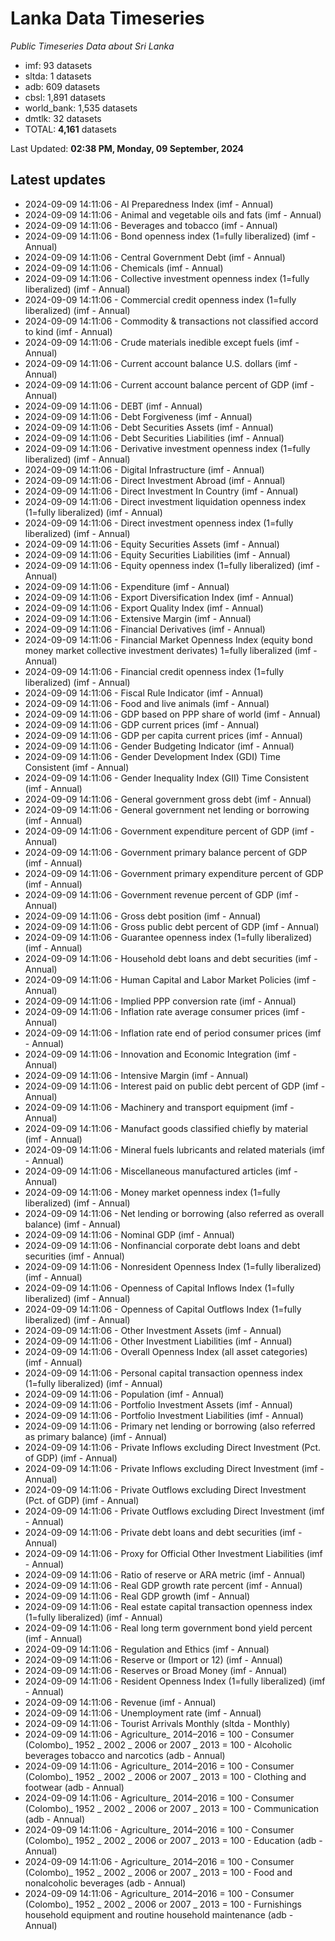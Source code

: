 # Lanka Data Timeseries
*Public Timeseries Data about Sri Lanka*

* imf: 93 datasets
* sltda: 1 datasets
* adb: 609 datasets
* cbsl: 1,891 datasets
* world_bank: 1,535 datasets
* dmtlk: 32 datasets
* TOTAL: **4,161** datasets

Last Updated: **02:38 PM, Monday, 09 September, 2024**

## Latest updates

* 2024-09-09 14:11:06 - AI Preparedness Index (imf - Annual)
* 2024-09-09 14:11:06 - Animal and vegetable oils and fats (imf - Annual)
* 2024-09-09 14:11:06 - Beverages and tobacco (imf - Annual)
* 2024-09-09 14:11:06 - Bond openness index (1=fully liberalized) (imf - Annual)
* 2024-09-09 14:11:06 - Central Government Debt (imf - Annual)
* 2024-09-09 14:11:06 - Chemicals (imf - Annual)
* 2024-09-09 14:11:06 - Collective investment openness index (1=fully liberalized) (imf - Annual)
* 2024-09-09 14:11:06 - Commercial credit openness index (1=fully liberalized) (imf - Annual)
* 2024-09-09 14:11:06 - Commodity & transactions not classified accord to kind (imf - Annual)
* 2024-09-09 14:11:06 - Crude materials inedible except fuels (imf - Annual)
* 2024-09-09 14:11:06 - Current account balance U.S. dollars (imf - Annual)
* 2024-09-09 14:11:06 - Current account balance percent of GDP (imf - Annual)
* 2024-09-09 14:11:06 - DEBT (imf - Annual)
* 2024-09-09 14:11:06 - Debt Forgiveness (imf - Annual)
* 2024-09-09 14:11:06 - Debt Securities Assets (imf - Annual)
* 2024-09-09 14:11:06 - Debt Securities Liabilities (imf - Annual)
* 2024-09-09 14:11:06 - Derivative investment openness index (1=fully liberalized) (imf - Annual)
* 2024-09-09 14:11:06 - Digital Infrastructure (imf - Annual)
* 2024-09-09 14:11:06 - Direct Investment Abroad (imf - Annual)
* 2024-09-09 14:11:06 - Direct Investment In Country (imf - Annual)
* 2024-09-09 14:11:06 - Direct investment liquidation openness index (1=fully liberalized) (imf - Annual)
* 2024-09-09 14:11:06 - Direct investment openness index (1=fully liberalized) (imf - Annual)
* 2024-09-09 14:11:06 - Equity Securities Assets (imf - Annual)
* 2024-09-09 14:11:06 - Equity Securities Liabilities (imf - Annual)
* 2024-09-09 14:11:06 - Equity openness index (1=fully liberalized) (imf - Annual)
* 2024-09-09 14:11:06 - Expenditure (imf - Annual)
* 2024-09-09 14:11:06 - Export Diversification Index (imf - Annual)
* 2024-09-09 14:11:06 - Export Quality Index (imf - Annual)
* 2024-09-09 14:11:06 - Extensive Margin (imf - Annual)
* 2024-09-09 14:11:06 - Financial Derivatives (imf - Annual)
* 2024-09-09 14:11:06 - Financial Market Openness Index (equity bond money market collective investment derivates) 1=fully liberalized (imf - Annual)
* 2024-09-09 14:11:06 - Financial credit openness index (1=fully liberalized) (imf - Annual)
* 2024-09-09 14:11:06 - Fiscal Rule Indicator (imf - Annual)
* 2024-09-09 14:11:06 - Food and live animals (imf - Annual)
* 2024-09-09 14:11:06 - GDP based on PPP share of world (imf - Annual)
* 2024-09-09 14:11:06 - GDP current prices (imf - Annual)
* 2024-09-09 14:11:06 - GDP per capita current prices (imf - Annual)
* 2024-09-09 14:11:06 - Gender Budgeting Indicator (imf - Annual)
* 2024-09-09 14:11:06 - Gender Development Index (GDI) Time Consistent (imf - Annual)
* 2024-09-09 14:11:06 - Gender Inequality Index (GII) Time Consistent (imf - Annual)
* 2024-09-09 14:11:06 - General government gross debt (imf - Annual)
* 2024-09-09 14:11:06 - General government net lending or borrowing (imf - Annual)
* 2024-09-09 14:11:06 - Government expenditure percent of GDP (imf - Annual)
* 2024-09-09 14:11:06 - Government primary balance percent of GDP (imf - Annual)
* 2024-09-09 14:11:06 - Government primary expenditure percent of GDP (imf - Annual)
* 2024-09-09 14:11:06 - Government revenue percent of GDP (imf - Annual)
* 2024-09-09 14:11:06 - Gross debt position (imf - Annual)
* 2024-09-09 14:11:06 - Gross public debt percent of GDP (imf - Annual)
* 2024-09-09 14:11:06 - Guarantee openness index (1=fully liberalized) (imf - Annual)
* 2024-09-09 14:11:06 - Household debt loans and debt securities (imf - Annual)
* 2024-09-09 14:11:06 - Human Capital and Labor Market Policies (imf - Annual)
* 2024-09-09 14:11:06 - Implied PPP conversion rate (imf - Annual)
* 2024-09-09 14:11:06 - Inflation rate average consumer prices (imf - Annual)
* 2024-09-09 14:11:06 - Inflation rate end of period consumer prices (imf - Annual)
* 2024-09-09 14:11:06 - Innovation and Economic Integration (imf - Annual)
* 2024-09-09 14:11:06 - Intensive Margin (imf - Annual)
* 2024-09-09 14:11:06 - Interest paid on public debt percent of GDP (imf - Annual)
* 2024-09-09 14:11:06 - Machinery and transport equipment (imf - Annual)
* 2024-09-09 14:11:06 - Manufact goods classified chiefly by material (imf - Annual)
* 2024-09-09 14:11:06 - Mineral fuels lubricants and related materials (imf - Annual)
* 2024-09-09 14:11:06 - Miscellaneous manufactured articles (imf - Annual)
* 2024-09-09 14:11:06 - Money market openness index (1=fully liberalized) (imf - Annual)
* 2024-09-09 14:11:06 - Net lending or borrowing (also referred as overall balance) (imf - Annual)
* 2024-09-09 14:11:06 - Nominal GDP (imf - Annual)
* 2024-09-09 14:11:06 - Nonfinancial corporate debt loans and debt securities (imf - Annual)
* 2024-09-09 14:11:06 - Nonresident Openness Index (1=fully liberalized) (imf - Annual)
* 2024-09-09 14:11:06 - Openness of Capital Inflows Index (1=fully liberalized) (imf - Annual)
* 2024-09-09 14:11:06 - Openness of Capital Outflows Index (1=fully liberalized) (imf - Annual)
* 2024-09-09 14:11:06 - Other Investment Assets (imf - Annual)
* 2024-09-09 14:11:06 - Other Investment Liabilities (imf - Annual)
* 2024-09-09 14:11:06 - Overall Openness Index (all asset categories) (imf - Annual)
* 2024-09-09 14:11:06 - Personal capital transaction openness index (1=fully liberalized) (imf - Annual)
* 2024-09-09 14:11:06 - Population (imf - Annual)
* 2024-09-09 14:11:06 - Portfolio Investment Assets (imf - Annual)
* 2024-09-09 14:11:06 - Portfolio Investment Liabilities (imf - Annual)
* 2024-09-09 14:11:06 - Primary net lending or borrowing (also referred as primary balance) (imf - Annual)
* 2024-09-09 14:11:06 - Private Inflows excluding Direct Investment (Pct. of GDP) (imf - Annual)
* 2024-09-09 14:11:06 - Private Inflows excluding Direct Investment (imf - Annual)
* 2024-09-09 14:11:06 - Private Outflows excluding Direct Investment (Pct. of GDP) (imf - Annual)
* 2024-09-09 14:11:06 - Private Outflows excluding Direct Investment (imf - Annual)
* 2024-09-09 14:11:06 - Private debt loans and debt securities (imf - Annual)
* 2024-09-09 14:11:06 - Proxy for Official Other Investment Liabilities (imf - Annual)
* 2024-09-09 14:11:06 - Ratio of reserve or ARA metric (imf - Annual)
* 2024-09-09 14:11:06 - Real GDP growth rate percent (imf - Annual)
* 2024-09-09 14:11:06 - Real GDP growth (imf - Annual)
* 2024-09-09 14:11:06 - Real estate capital transaction openness index (1=fully liberalized) (imf - Annual)
* 2024-09-09 14:11:06 - Real long term government bond yield percent (imf - Annual)
* 2024-09-09 14:11:06 - Regulation and Ethics (imf - Annual)
* 2024-09-09 14:11:06 - Reserve or (Import or 12) (imf - Annual)
* 2024-09-09 14:11:06 - Reserves or Broad Money (imf - Annual)
* 2024-09-09 14:11:06 - Resident Openness Index (1=fully liberalized) (imf - Annual)
* 2024-09-09 14:11:06 - Revenue (imf - Annual)
* 2024-09-09 14:11:06 - Unemployment rate (imf - Annual)
* 2024-09-09 14:11:06 - Tourist Arrivals Monthly (sltda - Monthly)
* 2024-09-09 14:11:06 - Agriculture_ 2014–2016 = 100 - Consumer (Colombo)_ 1952 _ 2002 _ 2006 or 2007 _ 2013 = 100 - Alcoholic beverages tobacco and narcotics (adb - Annual)
* 2024-09-09 14:11:06 - Agriculture_ 2014–2016 = 100 - Consumer (Colombo)_ 1952 _ 2002 _ 2006 or 2007 _ 2013 = 100 - Clothing and footwear (adb - Annual)
* 2024-09-09 14:11:06 - Agriculture_ 2014–2016 = 100 - Consumer (Colombo)_ 1952 _ 2002 _ 2006 or 2007 _ 2013 = 100 - Communication (adb - Annual)
* 2024-09-09 14:11:06 - Agriculture_ 2014–2016 = 100 - Consumer (Colombo)_ 1952 _ 2002 _ 2006 or 2007 _ 2013 = 100 - Education (adb - Annual)
* 2024-09-09 14:11:06 - Agriculture_ 2014–2016 = 100 - Consumer (Colombo)_ 1952 _ 2002 _ 2006 or 2007 _ 2013 = 100 - Food and nonalcoholic beverages (adb - Annual)
* 2024-09-09 14:11:06 - Agriculture_ 2014–2016 = 100 - Consumer (Colombo)_ 1952 _ 2002 _ 2006 or 2007 _ 2013 = 100 - Furnishings household equipment and routine household maintenance (adb - Annual)